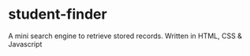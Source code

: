 # student-finder
A mini search engine to retrieve stored records. Written in HTML, CSS & Javascript
